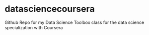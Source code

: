 # datasciencecoursera
Github Repo for my Data Science Toolbox class for the data science specialization with Coursera
